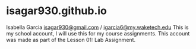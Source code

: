 # isagar930.github.io
Isabella Garcia
isagar930@gmail.com / igarcia6@my.waketech.edu
This is my school account, I will use this for my course assignments.
This account was made as part of the Lesson 01: Lab Assignment.
